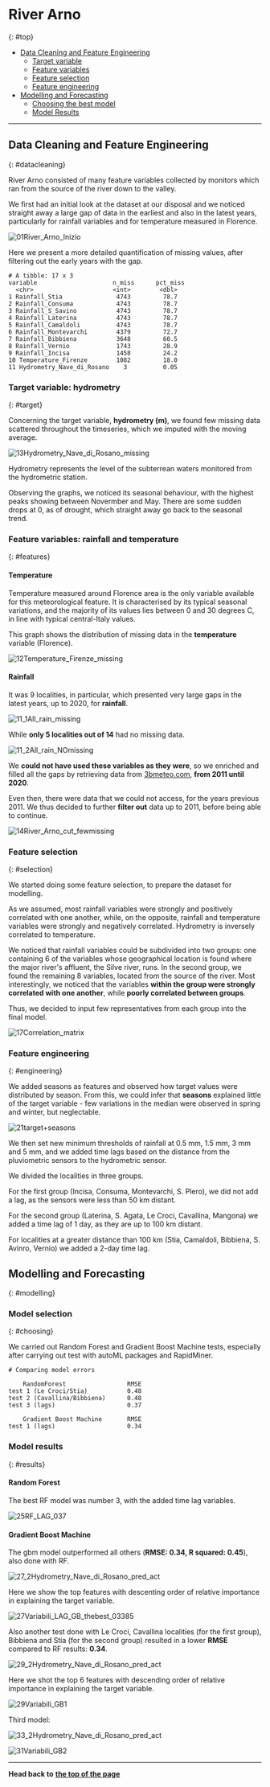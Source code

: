 <br>

# River Arno 
{: #top}

* [Data Cleaning and Feature Engineering](#datacleaning)
  * [Target variable](#target)
  * [Feature variables](#features)
  * [Feature selection](#selection)
  * [Feature engineering](#engineering)
* [Modelling and Forecasting](#modelling)
  * [Choosing the best model](#choosing)
  * [Model Results](#results)

------------------------------------------------

## Data Cleaning and Feature Engineering 
{: #datacleaning}

River Arno consisted of many feature variables collected by monitors which ran from the source of the river down to the valley. 

We first had an initial look at the dataset at our disposal and we noticed straight away a large gap of data in the earliest  and also in the latest years, particularly for rainfall variables and for temperature measured in Florence.

![01River_Arno_Inizio](https://user-images.githubusercontent.com/43357858/109392231-442fe700-791b-11eb-958b-cf847e7e7138.jpg)

Here we present a more detailed quantification of missing values, after filtering out the early years with the gap. 

```
# A tibble: 17 x 3
variable                     n_miss      pct_miss
  <chr>                      <int>        <dbl>
1 Rainfall_Stia               4743         78.7
2 Rainfall_Consuma            4743         78.7
3 Rainfall_S_Savino           4743         78.7
4 Rainfall_Laterina           4743         78.7
5 Rainfall_Camaldoli          4743         78.7
6 Rainfall_Montevarchi        4379         72.7
7 Rainfall_Bibbiena           3648         60.5
8 Rainfall_Vernio             1743         28.9
9 Rainfall_Incisa             1458         24.2
10 Temperature_Firenze        1082         18.0
11 Hydrometry_Nave_di_Rosano    3          0.05
```

### Target variable: hydrometry 
{: #target}

Concerning the target variable, **hydrometry (m)**, we found few missing data scattered throughout the timeseries, which we imputed with the moving average. 

![13Hydrometry_Nave_di_Rosano_missing](https://user-images.githubusercontent.com/43357858/109392273-85c09200-791b-11eb-9bfd-63809397bd83.jpg)

Hydrometry represents the level of the subterrean waters monitored from the hydrometric station. 

Observing the graphs, we noticed its seasonal behaviour, with the highest peaks showing between Novermber and May. There are some sudden drops at 0, as of drought, which straight away go back to the seasonal trend. 

### Feature variables: rainfall and temperature 
{: #features}

#### Temperature 

Temperature measured around Florence area is the only variable available for this meteorological feature. It is characterised by its typical seasonal variations, and the majority of its values lies between 0 and 30 degrees C, in line with typical central-Italy values. 

This graph shows the distribution of missing data in the **temperature** variable (Florence).

![12Temperature_Firenze_missing](https://user-images.githubusercontent.com/43357858/109392286-907b2700-791b-11eb-8679-2075caa92827.jpg)

#### Rainfall

It was 9 localities, in particular, which presented very large gaps in the latest years, up to 2020, for **rainfall**.

![11_1All_rain_missing](https://user-images.githubusercontent.com/43357858/109392300-9cff7f80-791b-11eb-8795-0353027f8dbc.jpg)

While **only 5 localities out of 14** had no missing data. 

![11_2All_rain_NOmissing](https://user-images.githubusercontent.com/43357858/109392304-a38df700-791b-11eb-9c5c-24093c2f87d6.jpg)

We **could not have used these variables as they were**, so we enriched and filled all the gaps by retrieving data from [3bmeteo.com](https://www.3bmeteo.com/meteo/ora/storico), **from 2011 until 2020**.

Even then, there were data that we could not access, for the years previous 2011. We thus decided to further **filter out** data up to 2011, before being able to continue.

![14River_Arno_cut_fewmissing](https://user-images.githubusercontent.com/43357858/109392309-ab4d9b80-791b-11eb-94d6-c90c51166a38.jpg)

### Feature selection 
{: #selection}

We started doing some feature selection, to prepare the dataset for modelling. 

As we assumed, most rainfall variables were strongly and positively correlated with one another, while, on the opposite, rainfall and temperature variables were strongly and negatively correlated. Hydrometry is inversely correlated to temperature. 

We noticed that rainfall variables could be subdivided into two groups: one containing 6 of the variables whose geographical location is found where the major river's affluent, the Silve river, runs. In the second group, we found the remaining 8 variables, located from the source of the river. Most interestingly, we noticed that the variables **within the group were strongly correlated with one another**, while **poorly correlated between groups**. 

Thus, we decided to input few representatives from each group into the final model.

![17Correlation_matrix](https://user-images.githubusercontent.com/43357858/109143545-7517ec80-7760-11eb-9428-c0f111f974d1.jpg)

### Feature engineering 
{: #engineering}

We added seasons as features and observed how target values were distributed by season. From this, we could infer that **seasons** explained little of the target variable - few variations in the median were observed in spring and winter, but neglectable. 

![21target+seasons](https://user-images.githubusercontent.com/43357858/109392345-ddf79400-791b-11eb-9550-640523dc7f18.jpg)

We then set new minimum thresholds of rainfall at 0.5 mm, 1.5 mm, 3 mm and 5 mm, and we added time lags based on the distance from the pluviometric sensors to the hydrometric sensor. 

We divided the localities in three groups. 

For the first group (Incisa, Consuma, Montevarchi, S. Plero), we did not add a lag, as the sensors were less than 50 km distant. 

For the second group (Laterina, S. Agata, Le Croci, Cavallina, Mangona) we added a time lag of 1 day, as they are up to 100 km distant. 

For localities at a greater distance than 100 km (Stia, Camaldoli, Bibbiena, S. Avinro, Vernio) we added a 2-day time lag. 

## Modelling and Forecasting 
{: #modelling}

### Model selection 
{: #choosing}

We carried out Random Forest and Gradient Boost Machine tests, especially after carrying out test with autoML packages and RapidMiner.

```
# Comparing model errors

    RandomForest                 RMSE                 
test 1 (Le Croci/Stia)           0.48
test 2 (Cavallina/Bibbiena)      0.48
test 3 (lags)                    0.37

    Gradient Boost Machine       RMSE
test 1 (lags)                    0.34
```

### Model results 
{: #results} 

#### Random Forest 

The best RF model was number 3, with the added time lag variables. 

![25RF_LAG_037](https://user-images.githubusercontent.com/43357858/109146846-9b3f8b80-7764-11eb-9e5c-e60628f8b9d6.jpg)

#### Gradient Boost Machine 

The gbm model outperformed all others (**RMSE: 0.34, R squared: 0.45**), also done with RF.

![27_2Hydrometry_Nave_di_Rosano_pred_act](https://user-images.githubusercontent.com/43357858/109416873-0eddd480-79c1-11eb-8d22-11cafcbc128a.jpg)

Here we show the top features with descenting order of relative importance in explaining the target variable. 

![27Variabili_LAG_GB_thebest_03385](https://user-images.githubusercontent.com/43357858/109392410-2b740100-791c-11eb-8076-3a974e77828e.jpg)

Also another test done with Le Croci, Cavallina localities (for the first group), Bibbiena and Stia (for the second group) resulted in a lower **RMSE** compared to RF results: **0.34**. 

![29_2Hydrometry_Nave_di_Rosano_pred_act](https://user-images.githubusercontent.com/43357858/109417595-9bd65d00-79c4-11eb-8145-f7ba47e072ca.jpg)

Here we shot the top 6 features with descending order of relative importance in explaining the target variable. 

![29Variabili_GB1](https://user-images.githubusercontent.com/43357858/109392414-3169e200-791c-11eb-87c3-e6b87289dfc1.jpg)

Third model: 

![33_2Hydrometry_Nave_di_Rosano_pred_act](https://user-images.githubusercontent.com/43357858/109417628-b90b2b80-79c4-11eb-802d-a684be682c70.jpg)

![31Variabili_GB2](https://user-images.githubusercontent.com/43357858/109417632-bb6d8580-79c4-11eb-8164-387fad3f99a5.jpg)

------------------------------------------------------

**Head back to** [**the top of the page**](#top)